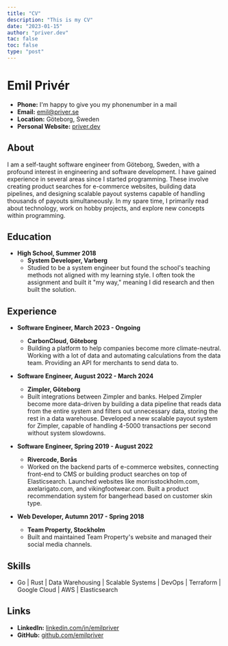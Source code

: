 ```yaml
---
title: "CV"
description: "This is my CV"
date: "2023-01-15"
author: "priver.dev"
tac: false
toc: false
type: "post"
---
```


# Emil Privér
- **Phone:** I'm happy to give you my phonenumber in a mail
- **Email:** emil@priver.se
- **Location:** Göteborg, Sweden
- **Personal Website:** [priver.dev](https://priver.dev)

## About
I am a self-taught software engineer from Göteborg, Sweden, with a profound interest in engineering and software development. I have gained experience in several areas since I started programming. These involve creating product searches for e-commerce websites, building data pipelines, and designing scalable payout systems capable of handling thousands of payouts simultaneously. In my spare time, I primarily read about technology, work on hobby projects, and explore new concepts within programming.

## Education
- **High School, Summer 2018**
  - **System Developer, Varberg**
  - Studied to be a system engineer but found the school's teaching methods not aligned with my learning style. I often took the assignment and built it "my way," meaning I did research and then built the solution.

## Experience
- **Software Engineer, March 2023 - Ongoing**
  - **CarbonCloud, Göteborg**
  - Building a platform to help companies become more climate-neutral. Working with a lot of data and automating calculations from the data team. Providing an API for merchants to send data to.

- **Software Engineer, August 2022 - March 2024**
  - **Zimpler, Göteborg**
  - Built integrations between Zimpler and banks. Helped Zimpler become more data-driven by building a data pipeline that reads data from the entire system and filters out unnecessary data, storing the rest in a data warehouse. Developed a new scalable payout system for Zimpler, capable of handling 4-5000 transactions per second without system slowdowns.

- **Software Engineer, Spring 2019 - August 2022**
  - **Rivercode, Borås**
  - Worked on the backend parts of e-commerce websites, connecting front-end to CMS or building product searches on top of Elasticsearch. Launched websites like morrisstockholm.com, axelarigato.com, and vikingfootwear.com. Built a product recommendation system for bangerhead based on customer skin type.

- **Web Developer, Autumn 2017 - Spring 2018**
  - **Team Property, Stockholm**
  - Built and maintained Team Property's website and managed their social media channels.

## Skills
- Go | Rust | Data Warehousing | Scalable Systems | DevOps | Terraform | Google Cloud | AWS | Elasticsearch

## Links
- **LinkedIn:** [linkedin.com/in/emilpriver](https://www.linkedin.com/in/emilpriver/)
- **GitHub:** [github.com/emilpriver](https://github.com/emilpriver)

